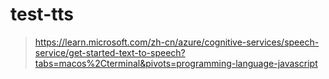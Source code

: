 # test-tts

> https://learn.microsoft.com/zh-cn/azure/cognitive-services/speech-service/get-started-text-to-speech?tabs=macos%2Cterminal&pivots=programming-language-javascript

